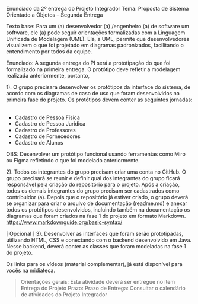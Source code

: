 Enunciado da 2º entrega do Projeto Integrador
Tema: Proposta de Sistema Orientado a Objetos – Segunda Entrega
 
Texto base:
Para um (a) desenvolvedor (a) /engenheiro (a) de software um software, ele (a) pode seguir orientações formalizadas com a Linguagem Unificada de Modelagem (UML). Ela, a UML, permite que desenvolvedores visualizem o que foi projetado em diagramas padronizados, facilitando o entendimento por todos da equipe.
 
Enunciado:
A segunda entrega do PI será a prototipação do que foi formalizado na primeira entrega.
O protótipo deve refletir a modelagem realizada anteriormente, portanto,
 
1). O grupo precisará desenvolver os protótipos da interface do sistema, de acordo com os diagramas de caso de uso que foram desenvolvidos na primeira fase do projeto.
Os protótipos devem conter as seguintes jornadas: ​
 
- Cadastro de Pessoa Física ​
- Cadastro de Pessoa Jurídica ​
- Cadastro de Professores ​
- Cadastro de Fornecedores ​
- Cadastro de Alunos
 
OBS: Desenvolver um protótipo funcional usando ferramentas como Miro ou Figma refletindo o que foi modelado anteriormente.
 
2). Todos os integrantes do grupo precisam criar uma conta no GitHub.
O grupo precisará se reunir e definir qual dos integrantes do grupo ficará responsável pela criação do repositório para o projeto. Após a criação, todos os demais integrantes do grupo precisam ser cadastrados como contribuidor (a).
Depois que o repositório já estiver criado, o grupo deverá se organizar para criar o arquivo de documentação (readme.md) e anexar todos os protótipos desenvolvidos, incluindo também na documentação os diagramas que foram criados na fase 1 do projeto em formato Markdown.
https://www.markdownguide.org/basic-syntax/
 
[ Opcional ]
3). Desenvolver as interfaces que foram serão prototipadas, utilizando HTML, CSS e conectando com o backend desenvolvido em Java. Nesse backend, deverá conter as classes que foram modeladas na fase 1 do projeto. ​

Os links para os vídeos (material complementar), já está disponível para vocês na midiateca.
 
> Orientações gerais: Esta atividade deverá ser entregue no item Entrega do Projeto
> Prazo: Prazo de Entrega: Consultar o calendário de atividades do Projeto Integrador